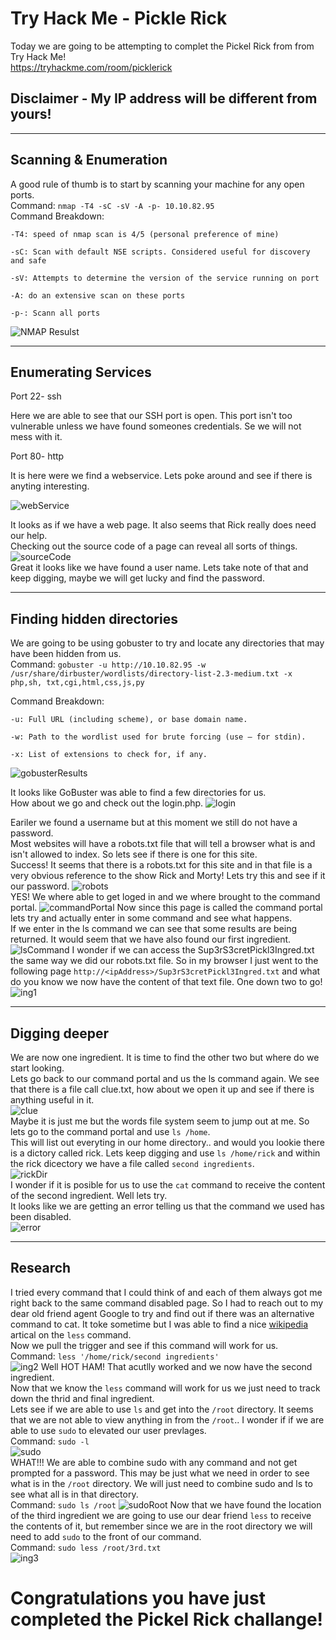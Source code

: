 # Try Hack Me - Pickle Rick

Today we are going to be attempting to complet the Pickel Rick from from Try Hack Me!  
https://tryhackme.com/room/picklerick  

## Disclaimer -  My IP address will be different from yours!

---

## Scanning & Enumeration

A good rule of thumb is to start by scanning your machine for any open ports.  
Command: `nmap -T4 -sC -sV -A -p- 10.10.82.95`  
Command Breakdown:

	-T4: speed of nmap scan is 4/5 (personal preference of mine)

    -sC: Scan with default NSE scripts. Considered useful for discovery and safe

	-sV: Attempts to determine the version of the service running on port

    -A: do an extensive scan on these ports

	-p-: Scann all ports

![NMAP Resulst](images/nmap_results.png "NMAP")  

---
## Enumerating Services

Port 22- ssh

Here we are able to see that our SSH port is open. This port isn't too vulnerable unless we have found someones credentials. Se we will not mess with it.


Port 80- http

It is here were we find a webservice. Lets poke around and see if there is anyting interesting.  


![webService](images/webService.png "Helo Morty")

It looks as if we have a web page. It also seems that Rick really does need our help.  
Checking out the source code of a page can reveal all sorts of things.
![sourceCode](images/sourceCode.png "UserName")  
Great it looks like we have found a user name. Lets take note of that and keep digging, maybe we will get lucky and find the password.  

---
## Finding hidden directories

We are going to be using gobuster to try and locate any directories that may have been hidden from us.  
Command: `gobuster -u http://10.10.82.95 -w /usr/share/dirbuster/wordlists/directory-list-2.3-medium.txt -x php,sh, txt,cgi,html,css,js,py`  

Command Breakdown:

    -u: Full URL (including scheme), or base domain name.

	-w: Path to the wordlist used for brute forcing (use – for stdin).

    -x: List of extensions to check for, if any.  

![gobusterResults](images/gobusterResults.png "GoBuster")  

It looks like GoBuster was able to find a few directories for us.  
How about we go and check out the login.php.
![login](images/login.png "login") 

Eariler we found a username but at this moment we still do not have a password.  
Most websites will have a robots.txt file that will tell a browser what is and isn't allowed to index. So lets see if there is one for this site.  
Success! It seems that there is a robots.txt for this site and in that file is a very obvious reference to the show Rick and Morty! Lets try this and see if it our password. 
![robots](images/robots.png "robots")  
YES! We where able to get loged in and we where brought to the command portal.
![commandPortal](images/commandPortal.png "command") 
Now since this page is called the command portal lets try and actually enter in some command and see what happens.  
If we enter in the ls command we can see that some results are being returned. It would seem that we have also found our first ingredient.
![lsCommand](images/lsCommand.png "lsCommand") 
I wonder if we can access the Sup3rS3cretPickl3Ingred.txt the same way we did our robots.txt file. So in my browser I just went to the following page `http://<ipAddress>/Sup3rS3cretPickl3Ingred.txt` and what do you know we now have the content of that text file. One down two to go!  
![ing1](images/ing1.png "ing1") 

---

## Digging deeper

We are now one ingredient. It is time to find the other two but where do we start looking.  
Lets go back to our command portal and us the ls command again. We see that there is a file call clue.txt, how about we open it up and see if there is anything useful in it.  
![clue](images/clue.png "clue")  
Maybe it is just me but the words file system seem to jump out at me. So lets go to the command portal and use `ls /home`.  
This will list out everyting in our home directory.. and would you lookie there is a dictory called rick. Lets keep digging and use `ls /home/rick` and within the rick dicectory we have a file called `second ingredients`.  
![rickDir](images/rickDir.png "rickDir")  
I wonder if it is posible for us to use the `cat` command to receive the content of the second ingredient. Well lets try.  
It looks like we are getting an error telling us that the command we used has been disabled.  
![error](images/error.png "error")  

---
## Research

I tried every command that I could think of and each of them always got me right back to the same command disabled page. So I had to reach out to my dear old friend agent Google to try and find out if there was an alternative command to cat.
It toke sometime but I was able to find a nice [wikipedia](https://en.wikipedia.org/wiki/Less_(Unix)) artical on the `less` command.  
Now we pull the trigger and see if this command will work for us.  
Command: `less '/home/rick/second ingredients'`  
![ing2](images/ing2.png "ing2") 
Well HOT HAM! That acutlly worked and we now have the second ingredient.  
Now that we know the `less` command will work for us we just need to track down the thrid and final ingredient.  
Lets see if we are able to use `ls` and get into the `/root` directory. It seems that we are not able to view anything in from the `/root`.. I wonder if if we are able to use `sudo` to elevated our user prevlages.  
Command: `sudo -l`  
![sudo](images/sudo.png "sudo")  
WHAT!!! We are able to combine sudo with any command and not get prompted for a password. This may be just what we need in order to see what is in the `/root` directory. We will just need to combine sudo and ls to see what all is in that directory.  
Command: `sudo ls /root`
![sudoRoot](images/sudoRoot.png "sudoRoot") 
Now that we have found the location of the third ingredient we are going to use our dear friend `less` to receive the contents of it, but remember since we are in the root directory we will need to add `sudo` to the front of our command.    
Command: `sudo less /root/3rd.txt`  
![ing3](images/ing3.png "ing3")  

# Congratulations you have just completed the Pickel Rick challange!